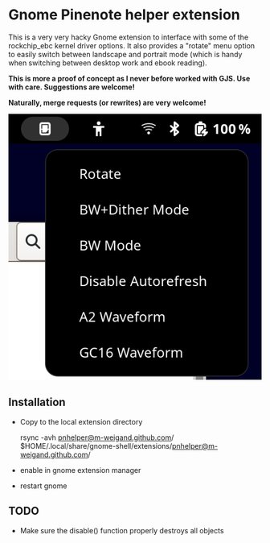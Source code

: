 # Gnome Pinenote helper extension

This is a very very hacky Gnome extension to interface with some of the
rockchip_ebc kernel driver options. It also provides a "rotate" menu option to
easily switch between landscape and portrait mode (which is handy when
switching between desktop work and ebook reading).

**This is more a proof of concept as I never before worked with GJS. Use with
care. Suggestions are welcome!**

**Naturally, merge requests (or rewrites) are very welcome!**

![screenshot](screenshot.png)

## Installation

* Copy to the local extension directory

	rsync -avh pnhelper@m-weigand.github.com/ $HOME/.local/share/gnome-shell/extensions/pnhelper@m-weigand.github.com/

* enable in gnome extension manager
* restart gnome

## TODO

* Make sure the disable() function properly destroys all objects
